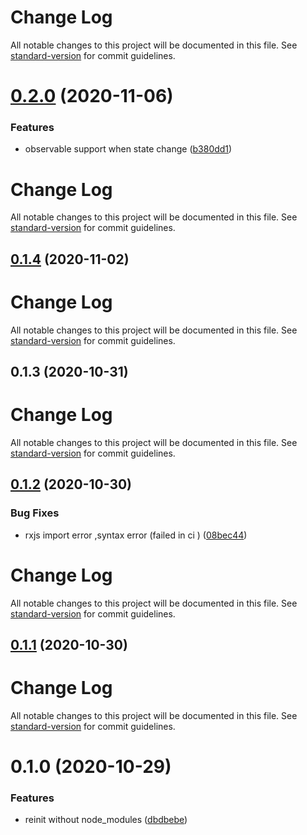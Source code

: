 # Change Log

All notable changes to this project will be documented in this file. See [standard-version](https://github.com/conventional-changelog/standard-version) for commit guidelines.

# [0.2.0](https://github.com/21epub/react-rxjs-store/compare/v0.1.4...v0.2.0) (2020-11-06)

### Features

- observable support when state change ([b380dd1](https://github.com/21epub/react-rxjs-store/commit/b380dd1))

# Change Log

All notable changes to this project will be documented in this file. See [standard-version](https://github.com/conventional-changelog/standard-version) for commit guidelines.

## [0.1.4](https://github.com/21epub/react-rxjs-store/compare/v0.1.3...v0.1.4) (2020-11-02)

# Change Log

All notable changes to this project will be documented in this file. See [standard-version](https://github.com/conventional-changelog/standard-version) for commit guidelines.

## 0.1.3 (2020-10-31)

# Change Log

All notable changes to this project will be documented in this file. See [standard-version](https://github.com/conventional-changelog/standard-version) for commit guidelines.

## [0.1.2](https://github.com/git+21epub/react-rxjs-store/compare/v0.1.1...v0.1.2) (2020-10-30)

### Bug Fixes

- rxjs import error ,syntax error (failed in ci ) ([08bec44](https://github.com/git+21epub/react-rxjs-store/commit/08bec44))

# Change Log

All notable changes to this project will be documented in this file. See [standard-version](https://github.com/conventional-changelog/standard-version) for commit guidelines.

## [0.1.1](https://github.com/git+21epub/react-rxjs-store/compare/v0.1.0...v0.1.1) (2020-10-30)

# Change Log

All notable changes to this project will be documented in this file. See [standard-version](https://github.com/conventional-changelog/standard-version) for commit guidelines.

# 0.1.0 (2020-10-29)

### Features

- reinit without node_modules ([dbdbebe](https://github.com/git+21epub/react-rxjs-store/commit/dbdbebe))
